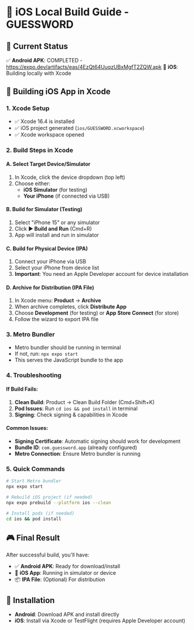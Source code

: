 # 🍎 iOS Local Build Guide - GUESSWORD

## 🎯 Current Status
✅ **Android APK**: COMPLETED - https://expo.dev/artifacts/eas/4EzQt64UuqzUBxMgfT2ZQW.apk
🍎 **iOS**: Building locally with Xcode

## 📱 Building iOS App in Xcode

### 1. Xcode Setup
- ✅ Xcode 16.4 is installed
- ✅ iOS project generated (`ios/GUESSWORD.xcworkspace`)
- ✅ Xcode workspace opened

### 2. Build Steps in Xcode

#### A. Select Target Device/Simulator
1. In Xcode, click the device dropdown (top left)
2. Choose either:
   - **iOS Simulator** (for testing)
   - **Your iPhone** (if connected via USB)

#### B. Build for Simulator (Testing)
1. Select "iPhone 15" or any simulator
2. Click **▶️ Build and Run** (Cmd+R)
3. App will install and run in simulator

#### C. Build for Physical Device (IPA)
1. Connect your iPhone via USB
2. Select your iPhone from device list
3. **Important**: You need an Apple Developer account for device installation

#### D. Archive for Distribution (IPA File)
1. In Xcode menu: **Product** → **Archive**
2. When archive completes, click **Distribute App**
3. Choose **Development** (for testing) or **App Store Connect** (for store)
4. Follow the wizard to export IPA file

### 3. Metro Bundler
- Metro bundler should be running in terminal
- If not, run: `npx expo start`
- This serves the JavaScript bundle to the app

### 4. Troubleshooting

#### If Build Fails:
1. **Clean Build**: Product → Clean Build Folder (Cmd+Shift+K)
2. **Pod Issues**: Run `cd ios && pod install` in terminal
3. **Signing**: Check signing & capabilities in Xcode

#### Common Issues:
- **Signing Certificate**: Automatic signing should work for development
- **Bundle ID**: `com.guessword.app` (already configured)
- **Metro Connection**: Ensure Metro bundler is running

### 5. Quick Commands

```bash
# Start Metro bundler
npx expo start

# Rebuild iOS project (if needed)
npx expo prebuild --platform ios --clean

# Install pods (if needed)
cd ios && pod install
```

## 🎮 Final Result
After successful build, you'll have:
- ✅ **Android APK**: Ready for download/install
- 🍎 **iOS App**: Running in simulator or device
- 📦 **IPA File**: (Optional) For distribution

## 📱 Installation
- **Android**: Download APK and install directly
- **iOS**: Install via Xcode or TestFlight (requires Apple Developer account)
